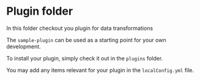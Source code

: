 # Plugin folder

In this folder checkout you plugin for data transformations 

The `sample-plugin` can be used as a starting point for your own development. 

To install your plugin, simply check it out in the `plugins` folder.

You may add any items relevant for your plugin in the `localConfig.yml` file.